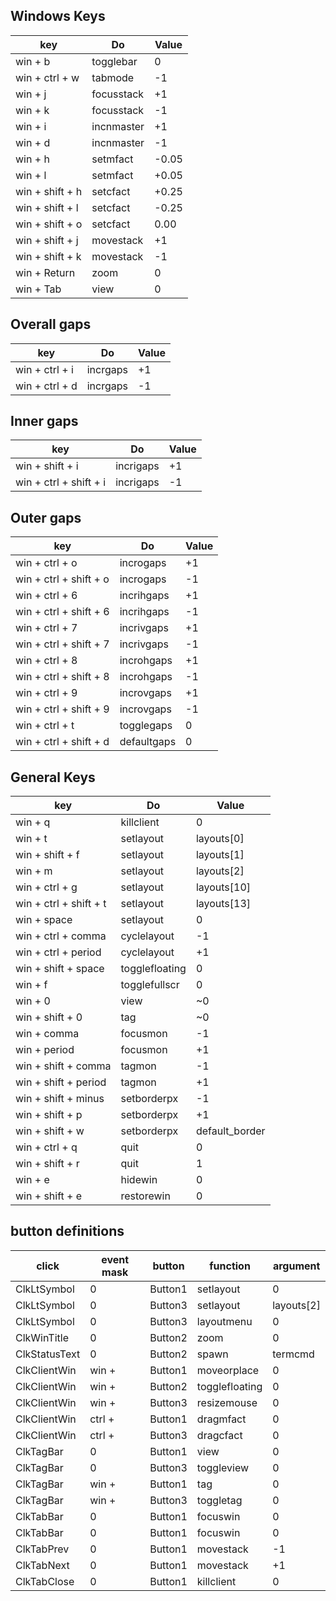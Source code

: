 ## Windows Keys                                     
key               | Do         | Value
----------------- | ---------- | ------
 win + b          | togglebar  |   0   
 win + ctrl + w   | tabmode    |  -1
 win + j          | focusstack |  +1
 win + k          | focusstack |  -1
 win + i          | incnmaster |  +1
 win + d          | incnmaster |  -1 
 win + h          | setmfact   |  -0.05
 win + l          | setmfact   |  +0.05
 win + shift + h  | setcfact   |  +0.25
 win + shift + l  | setcfact   |  -0.25
 win + shift + o  | setcfact   |   0.00
 win + shift + j  | movestack  |  +1 
 win + shift + k  | movestack  |  -1 
 win + Return     | zoom       |   0
 win + Tab        | view       |   0
 
##  Overall gaps
key             | Do         | Value
--------------- | ---------- | ------
 win + ctrl + i | incrgaps   |  +1 
 win + ctrl + d | incrgaps   |  -1 

## Inner gaps
key                     | Do         | Value
----------------------- | ---------- | ------
 win + shift + i        | incrigaps  |   +1 
 win + ctrl + shift + i | incrigaps  |   -1 

## Outer gaps
key                     | Do         | Value
----------------------- | ---------- | ------
 win + ctrl + o         | incrogaps  |   +1 
 win + ctrl + shift + o | incrogaps  |   -1 
 win + ctrl + 6         | incrihgaps |   +1 
 win + ctrl + shift + 6 | incrihgaps |   -1 
 win + ctrl + 7         | incrivgaps |   +1 
 win + ctrl + shift + 7 | incrivgaps |   -1 
 win + ctrl + 8         | incrohgaps |   +1 
 win + ctrl + shift + 8 | incrohgaps |   -1 
 win + ctrl + 9         | incrovgaps |   +1 
 win + ctrl + shift + 9 | incrovgaps |   -1 
 win + ctrl + t         | togglegaps |    0
 win + ctrl + shift + d | defaultgaps|    0

## General Keys
key                    | Do             | Value
---------------------- | -------------- | ------
 win + q               |  killclient    | 0
 win + t               |  setlayout     | layouts[0]
 win + shift + f       |  setlayout     | layouts[1]
 win + m               |  setlayout     | layouts[2]
 win + ctrl + g        |  setlayout     | layouts[10]
 win + ctrl + shift + t|  setlayout     | layouts[13]
 win + space           |  setlayout     | 0
 win + ctrl + comma    |  cyclelayout   |-1 
 win + ctrl + period   |  cyclelayout   |+1 
 win + shift + space   |  togglefloating| 0
 win + f               |  togglefullscr | 0
 win + 0               |  view          |~0 
 win + shift + 0       |  tag           |~0 
 win + comma           |  focusmon      |-1 
 win + period          |  focusmon      |+1 
 win + shift + comma   |  tagmon        |-1 
 win + shift + period  |  tagmon        |+1 
 win + shift + minus   |  setborderpx   |-1 
 win + shift + p 	   |  setborderpx   |+1 
 win + shift + w       |  setborderpx   |default_border 
 win + ctrl + q        |  quit          |0 
 win + shift + r       |  quit          |1 
 win + e               |  hidewin       |0
 win + shift + e       |  restorewin    |0

## button definitions
 click         | event mask |  button    |  function     | argument
-------------- | ---------- | ---------- | ------------- | -------------  
 ClkLtSymbol   |   0        |  Button1   | setlayout     | 0
 ClkLtSymbol   |   0        |  Button3   | setlayout     | layouts[2]
 ClkLtSymbol   |   0        |  Button3   | layoutmenu    | 0
 ClkWinTitle   |   0        |  Button2   | zoom          | 0
 ClkStatusText |   0        |  Button2   | spawn         | termcmd 
 ClkClientWin  |   win +    |  Button1   | moveorplace   | 0
 ClkClientWin  |   win +    |  Button2   | togglefloating| 0
 ClkClientWin  |   win +    |  Button3   | resizemouse   | 0
 ClkClientWin  |  ctrl +    |  Button1   | dragmfact     | 0
 ClkClientWin  |  ctrl +    |  Button3   | dragcfact     | 0
 ClkTagBar     |  0         |  Button1   | view          | 0
 ClkTagBar     |  0         |  Button3   | toggleview    | 0
 ClkTagBar     |  win +     |  Button1   | tag           | 0
 ClkTagBar     |  win +     |  Button3   | toggletag     | 0
 ClkTabBar     |  0         |  Button1   | focuswin      | 0
 ClkTabBar     |  0         |  Button1   | focuswin      | 0
 ClkTabPrev    |  0         |  Button1   | movestack     |-1 
 ClkTabNext    |  0         |  Button1   | movestack     |+1 
 ClkTabClose   |  0         |  Button1   | killclient    | 0
